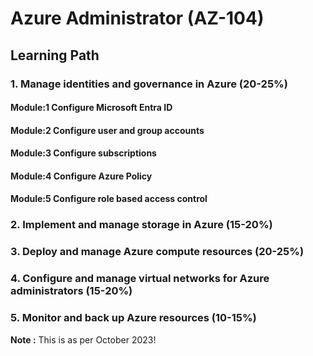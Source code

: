 # Azure Administrator (AZ-104)

## Learning Path

### 1. Manage identities and governance in Azure (20-25%)
####   Module:1 Configure Microsoft Entra ID
####   Module:2 Configure user and group accounts
####   Module:3 Configure subscriptions
####   Module:4 Configure Azure Policy
####   Module:5 Configure role based access control

### 2. Implement and manage storage in Azure (15-20%)
### 3. Deploy and manage Azure compute resources (20-25%)
### 4. Configure and manage virtual networks for Azure administrators (15-20%)
### 5. Monitor and back up Azure resources (10-15%)

__Note :__ This is as per October 2023!

